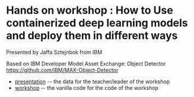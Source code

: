 # 
# Hands on workshop : How to Use containerized deep learning models and deploy them in different ways 
  Presented by Jaffa Sztejnbok from  IBM
  
  Based on IBM Developer Model Asset Exchange: Object Detector https://github.com/IBM/MAX-Object-Detector

- [presentation](./presentation) -- the data for the teacher/leader of the workshop
- [workshop](./workshop) -- the vanilla code for the code of the workshop

